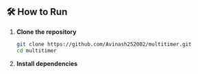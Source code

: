 ## 🛠 How to Run

1. **Clone the repository**
   ```bash
   git clone https://github.com/Avinash252002/multitimer.git
   cd multitimer

2. **Install dependencies**

